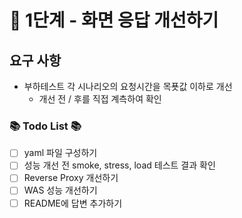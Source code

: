 # 🚀 1단계 - 화면 응답 개선하기
## 요구 사항
- 부하테스트 각 시나리오의 요청시간을 목푯값 이하로 개선
  - 개선 전 / 후를 직접 계측하여 확인

### 📚 Todo List 📚
- [ ] yaml 파일 구성하기
- [ ] 성능 개선 전 smoke, stress, load 테스트 결과 확인 
- [ ] Reverse Proxy 개선하기
- [ ] WAS 성능 개선하기
- [ ] README에 답변 추가하기
